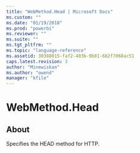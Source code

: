 ```yaml
---
title: "WebMethod.Head | Microsoft Docs"
ms.custom: ""
ms.date: "01/19/2018"
ms.prod: "powerbi"
ms.reviewer: ""
ms.suite: ""
ms.tgt_pltfrm: ""
ms.topic: "language-reference"
ms.assetid: 30388015-faf2-403b-9b81-6b2f7068ac51
caps.latest.revision: 3
author: "Minewiskan"
ms.author: "owend"
manager: "kfile"
---
```

# WebMethod.Head
## About  
Specifies the HEAD method for HTTP.